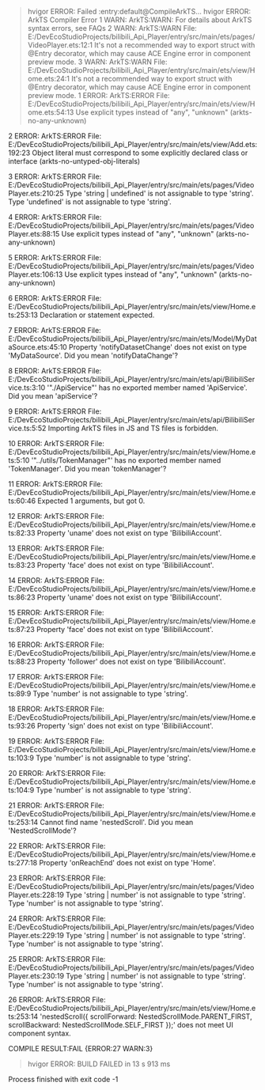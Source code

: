 > hvigor ERROR: Failed :entry:default@CompileArkTS... 
> hvigor ERROR: ArkTS Compiler Error
1 WARN: ArkTS:WARN: For details about ArkTS syntax errors, see FAQs
2 WARN: ArkTS:WARN File: E:/DevEcoStudioProjects/bilibili_Api_Player/entry/src/main/ets/pages/VideoPlayer.ets:12:1
 It's not a recommended way to export struct with @Entry decorator, which may cause ACE Engine error in component preview mode.
3 WARN: ArkTS:WARN File: E:/DevEcoStudioProjects/bilibili_Api_Player/entry/src/main/ets/view/Home.ets:24:1
 It's not a recommended way to export struct with @Entry decorator, which may cause ACE Engine error in component preview mode.
1 ERROR: ArkTS:ERROR File: E:/DevEcoStudioProjects/bilibili_Api_Player/entry/src/main/ets/view/Home.ets:54:13
 Use explicit types instead of "any", "unknown" (arkts-no-any-unknown)


2 ERROR: ArkTS:ERROR File: E:/DevEcoStudioProjects/bilibili_Api_Player/entry/src/main/ets/view/Add.ets:192:23
 Object literal must correspond to some explicitly declared class or interface (arkts-no-untyped-obj-literals)


3 ERROR: ArkTS:ERROR File: E:/DevEcoStudioProjects/bilibili_Api_Player/entry/src/main/ets/pages/VideoPlayer.ets:210:25
 Type 'string | undefined' is not assignable to type 'string'.
  Type 'undefined' is not assignable to type 'string'.


4 ERROR: ArkTS:ERROR File: E:/DevEcoStudioProjects/bilibili_Api_Player/entry/src/main/ets/pages/VideoPlayer.ets:88:15
 Use explicit types instead of "any", "unknown" (arkts-no-any-unknown)


5 ERROR: ArkTS:ERROR File: E:/DevEcoStudioProjects/bilibili_Api_Player/entry/src/main/ets/pages/VideoPlayer.ets:106:13
 Use explicit types instead of "any", "unknown" (arkts-no-any-unknown)


6 ERROR: ArkTS:ERROR File: E:/DevEcoStudioProjects/bilibili_Api_Player/entry/src/main/ets/view/Home.ets:253:13
 Declaration or statement expected.


7 ERROR: ArkTS:ERROR File: E:/DevEcoStudioProjects/bilibili_Api_Player/entry/src/main/ets/Model/MyDataSource.ets:45:10
 Property 'notifyDatasetChange' does not exist on type 'MyDataSource'. Did you mean 'notifyDataChange'?


8 ERROR: ArkTS:ERROR File: E:/DevEcoStudioProjects/bilibili_Api_Player/entry/src/main/ets/api/BilibiliService.ts:3:10
 '"./ApiService"' has no exported member named 'ApiService'. Did you mean 'apiService'?


9 ERROR: ArkTS:ERROR File: E:/DevEcoStudioProjects/bilibili_Api_Player/entry/src/main/ets/api/BilibiliService.ts:5:52
 Importing ArkTS files in JS and TS files is forbidden.


10 ERROR: ArkTS:ERROR File: E:/DevEcoStudioProjects/bilibili_Api_Player/entry/src/main/ets/view/Home.ets:5:10
 '"../utils/TokenManager"' has no exported member named 'TokenManager'. Did you mean 'tokenManager'?


11 ERROR: ArkTS:ERROR File: E:/DevEcoStudioProjects/bilibili_Api_Player/entry/src/main/ets/view/Home.ets:60:46
 Expected 1 arguments, but got 0.


12 ERROR: ArkTS:ERROR File: E:/DevEcoStudioProjects/bilibili_Api_Player/entry/src/main/ets/view/Home.ets:82:33
 Property 'uname' does not exist on type 'BilibiliAccount'.


13 ERROR: ArkTS:ERROR File: E:/DevEcoStudioProjects/bilibili_Api_Player/entry/src/main/ets/view/Home.ets:83:23
 Property 'face' does not exist on type 'BilibiliAccount'.


14 ERROR: ArkTS:ERROR File: E:/DevEcoStudioProjects/bilibili_Api_Player/entry/src/main/ets/view/Home.ets:86:23
 Property 'uname' does not exist on type 'BilibiliAccount'.


15 ERROR: ArkTS:ERROR File: E:/DevEcoStudioProjects/bilibili_Api_Player/entry/src/main/ets/view/Home.ets:87:23
 Property 'face' does not exist on type 'BilibiliAccount'.


16 ERROR: ArkTS:ERROR File: E:/DevEcoStudioProjects/bilibili_Api_Player/entry/src/main/ets/view/Home.ets:88:23
 Property 'follower' does not exist on type 'BilibiliAccount'.


17 ERROR: ArkTS:ERROR File: E:/DevEcoStudioProjects/bilibili_Api_Player/entry/src/main/ets/view/Home.ets:89:9
 Type 'number' is not assignable to type 'string'.


18 ERROR: ArkTS:ERROR File: E:/DevEcoStudioProjects/bilibili_Api_Player/entry/src/main/ets/view/Home.ets:93:26
 Property 'sign' does not exist on type 'BilibiliAccount'.


19 ERROR: ArkTS:ERROR File: E:/DevEcoStudioProjects/bilibili_Api_Player/entry/src/main/ets/view/Home.ets:103:9
 Type 'number' is not assignable to type 'string'.


20 ERROR: ArkTS:ERROR File: E:/DevEcoStudioProjects/bilibili_Api_Player/entry/src/main/ets/view/Home.ets:104:9
 Type 'number' is not assignable to type 'string'.


21 ERROR: ArkTS:ERROR File: E:/DevEcoStudioProjects/bilibili_Api_Player/entry/src/main/ets/view/Home.ets:253:14
 Cannot find name 'nestedScroll'. Did you mean 'NestedScrollMode'?


22 ERROR: ArkTS:ERROR File: E:/DevEcoStudioProjects/bilibili_Api_Player/entry/src/main/ets/view/Home.ets:277:18
 Property 'onReachEnd' does not exist on type 'Home'.


23 ERROR: ArkTS:ERROR File: E:/DevEcoStudioProjects/bilibili_Api_Player/entry/src/main/ets/pages/VideoPlayer.ets:228:19
 Type 'string | number' is not assignable to type 'string'.
  Type 'number' is not assignable to type 'string'.


24 ERROR: ArkTS:ERROR File: E:/DevEcoStudioProjects/bilibili_Api_Player/entry/src/main/ets/pages/VideoPlayer.ets:229:19
 Type 'string | number' is not assignable to type 'string'.
  Type 'number' is not assignable to type 'string'.


25 ERROR: ArkTS:ERROR File: E:/DevEcoStudioProjects/bilibili_Api_Player/entry/src/main/ets/pages/VideoPlayer.ets:230:19
 Type 'string | number' is not assignable to type 'string'.
  Type 'number' is not assignable to type 'string'.


26 ERROR: ArkTS:ERROR File: E:/DevEcoStudioProjects/bilibili_Api_Player/entry/src/main/ets/view/Home.ets:253:14
 'nestedScroll({
              scrollForward: NestedScrollMode.PARENT_FIRST,
              scrollBackward: NestedScrollMode.SELF_FIRST
            });' does not meet UI component syntax.

COMPILE RESULT:FAIL {ERROR:27 WARN:3}
> hvigor ERROR: BUILD FAILED in 13 s 913 ms 

Process finished with exit code -1
